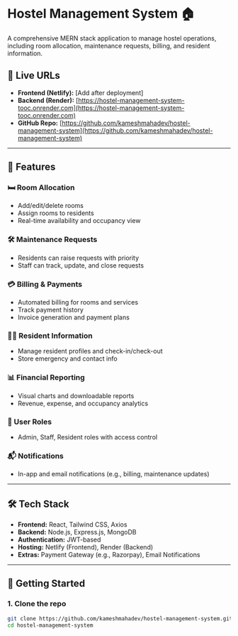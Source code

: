 # Hostel Management System 🏠

A comprehensive MERN stack application to manage hostel operations, including room allocation, maintenance requests, billing, and resident information.

## 🔗 Live URLs

- **Frontend (Netlify):** [Add after deployment]
- **Backend (Render):** [https://hostel-management-system-tooc.onrender.com](https://hostel-management-system-tooc.onrender.com)
- **GitHub Repo:** [https://github.com/kameshmahadev/hostel-management-system](https://github.com/kameshmahadev/hostel-management-system)

---

## 📌 Features

### 🛏️ Room Allocation
- Add/edit/delete rooms
- Assign rooms to residents
- Real-time availability and occupancy view

### 🛠 Maintenance Requests
- Residents can raise requests with priority
- Staff can track, update, and close requests

### 💳 Billing & Payments
- Automated billing for rooms and services
- Track payment history
- Invoice generation and payment plans

### 🧑‍💼 Resident Information
- Manage resident profiles and check-in/check-out
- Store emergency and contact info

### 📊 Financial Reporting
- Visual charts and downloadable reports
- Revenue, expense, and occupancy analytics

### 🔐 User Roles
- Admin, Staff, Resident roles with access control

### 📬 Notifications
- In-app and email notifications (e.g., billing, maintenance updates)

---

## 🛠 Tech Stack

- **Frontend:** React, Tailwind CSS, Axios
- **Backend:** Node.js, Express.js, MongoDB
- **Authentication:** JWT-based
- **Hosting:** Netlify (Frontend), Render (Backend)
- **Extras:** Payment Gateway (e.g., Razorpay), Email Notifications

---

## 🚀 Getting Started

### 1. Clone the repo

```bash
git clone https://github.com/kameshmahadev/hostel-management-system.git
cd hostel-management-system
